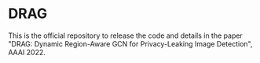 # DRAG
This is the official repository to release the code and details in the paper "DRAG: Dynamic Region-Aware GCN for Privacy-Leaking Image Detection", AAAI 2022.

